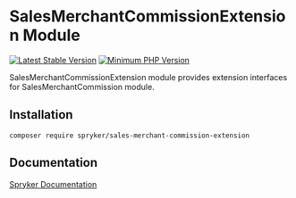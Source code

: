 # SalesMerchantCommissionExtension Module
[![Latest Stable Version](https://poser.pugx.org/spryker/sales-merchant-commission-extension/v/stable.svg)](https://packagist.org/packages/spryker/sales-merchant-commission-extension)
[![Minimum PHP Version](https://img.shields.io/badge/php-%3E%3D%208.2-8892BF.svg)](https://php.net/)

SalesMerchantCommissionExtension module provides extension interfaces for SalesMerchantCommission module.

## Installation

```
composer require spryker/sales-merchant-commission-extension
```

## Documentation

[Spryker Documentation](https://docs.spryker.com)
